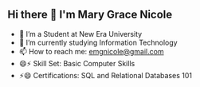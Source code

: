 ## Hi there 👋 I'm Mary Grace Nicole



- 🔭 I’m a Student at New Era University
- 🌱 I’m currently studying Information Technology
- 📫 How to reach me: emgnicole@gmail.com
- 😄⚡ Skill Set: Basic Computer Skills
- ⚡😄 Certifications: SQL and Relational Databases 101

